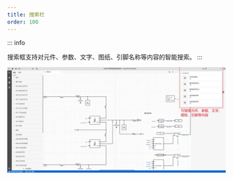 ```yaml
---
title: 搜索栏
order: 100
---
```


::: info

搜索框支持对元件、参数、文字、图纸、引脚名称等内容的智能搜索。
:::

![搜索功能截图](./搜索.png "搜索功能截图")
  